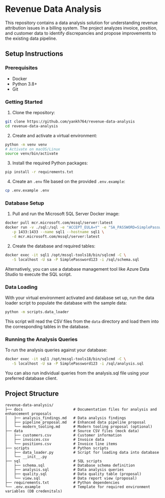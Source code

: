 # Revenue Data Analysis
This repository contains a data analysis solution for understanding revenue attribution issues in a billing system. 
The project analyzes invoice, position, and customer data to identify discrepancies and propose improvements to the existing data pipeline.

## Setup Instructions
### Prerequisites
- Docker
- Python 3.8+
- Git

### Getting Started
1. Clone the repository:
```bash
git clone https://github.com/yankh764/revenue-data-analysis
cd revenue-data-analysis
```

2. Create and activate a virtual environment:
```bash
python -m venv venv
# Activate on macOS/Linux
source venv/bin/activate
```

3. Install the required Python packages:
```bash
pip install -r requirements.txt
```

4. Create an `.env` file based on the provided `.env.example`:
```bash
cp .env.example .env
```

### Database Setup
1. Pull and run the Microsoft SQL Server Docker image:
```bash
docker pull mcr.microsoft.com/mssql/server:latest
docker run -v ./sql:/sql -e "ACCEPT_EULA=Y" -e "SA_PASSWORD=SimplePassword123" \
   -p 1433:1433 --name sql1 --hostname sql1 \
   -d mcr.microsoft.com/mssql/server:latest
```

2. Create the database and required tables:
```bash
docker exec -it sql1 /opt/mssql-tools18/bin/sqlcmd -C \
   -S localhost -U sa -P SimplePassword123 -i /sql/schema.sql
```

Alternatively, you can use a database management tool like Azure Data Studio to execute the SQL script.

### Data Loading
With your virtual environment activated and database set up, run the data loader script to populate the database with the sample data:
```bash
python -m scripts.data_loader
```

This script will read the CSV files from the `data` directory and load them into the corresponding tables in the database.


### Running the Analysis Queries
To run the analysis queries against your database:
```bash
docker exec -it sql1 /opt/mssql-tools18/bin/sqlcmd -C \
   -S localhost -U sa -P SimplePassword123 -i /sql/analysis.sql
```

You can also run individual queries from the analysis.sql file using your preferred database client.

## Project Structure
```
revenue-data-analysis/
├── docs                       # Documentation files for analysis and enhancement proposals
│   ├── analysis_findings.md   # Data analysis findings
│   ├── pipeline_proposal.md   # Enhanced data pipeline proposal
│   └── modern_tooling.md      # Modern tooling proposal (optional)
├── data                       # Source CSV files (mock data)
│   ├── customers.csv          # Customer information
│   ├── invoices.csv           # Invoice data
│   └── positions.csv          # Invoice line items
├── scripts                    # Python scripts
│   ├── data_loader.py         # Script for loading data into database
│   └── __init__.py       
├── sql                        # SQL scripts
│   ├── schema.sql             # Database schema definition
│   ├── analysis.sql           # Data analysis queries
│   ├── quality.sql            # Data quality table (proposal)
│   └── view.sql               # Data report view (proposal)
├── requirements.txt           # Python dependencies
└── .env.example               # Template for required environment variables (DB credenitals)
```
